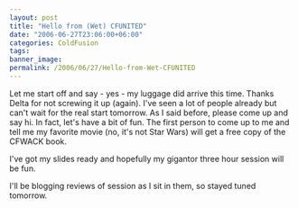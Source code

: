 ```yaml
---
layout: post
title: "Hello from (Wet) CFUNITED"
date: "2006-06-27T23:06:00+06:00"
categories: ColdFusion 
tags: 
banner_image: 
permalink: /2006/06/27/Hello-from-Wet-CFUNITED
---
```


Let me start off and say - yes - my luggage did arrive this time. Thanks Delta for not screwing it up (again). I've seen a lot of people already but can't wait for the real start tomorrow. As I said before, please come up and say hi. In fact, let's have a bit of fun. The first person to come up to me and tell me my favorite movie (no, it's not Star Wars) will get a free copy of the CFWACK book. 

I've got my slides ready and hopefully my gigantor three hour session will be fun. 

I'll be blogging reviews of session as I sit in them, so stayed tuned tomorrow.